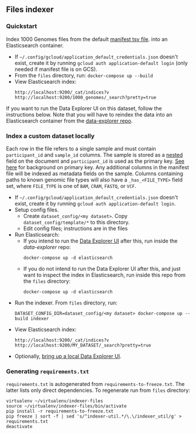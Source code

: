 ## Files indexer

### Quickstart

Index 1000 Genomes files from the default [manifest tsv file](../dataset_config/1000_genomes/files_manifest.tsv).
into an Elasticsearch container.

* If `~/.config/gcloud/application_default_credentials.json` doesn't exist,
create it by running `gcloud auth application-default login` (only needed if
manifest file is on GCS).
* From the `files` directory, run: `docker-compose up --build`
* View Elasticsearch index:
  ```
  http://localhost:9200/_cat/indices?v
  http://localhost:9200/1000_genomes/_search?pretty=true
  ```

If you want to run the Data Explorer UI on this dataset, follow the instructions
below. Note that you will have to reindex the data into an Elasticsearch
container from the [data-explorer repo](https://github.com/DataBiosphere/data-explorer/).

### Index a custom dataset locally

Each row in the file refers to a single sample
and must contain `participant_id` and `sample_id` columns. The sample is stored
as a [nested](https://www.elastic.co/guide/en/elasticsearch/reference/current/nested.html)
field on the document and `participant_id` is used as the primary
key. [See here](https://github.com/DataBiosphere/data-explorer-indexers#overview)
for background on primary key. Any additional columns in the manifest file
will be indexed as metadata fields on the sample. Columns containing paths to
known genomic file types will also have a `_has_<FILE_TYPE>` field set, where
`FILE_TYPE` is one of `BAM`, `CRAM`, `FASTQ`, or `VCF`.

* If `~/.config/gcloud/application_default_credentials.json` doesn't exist,
create it by running `gcloud auth application-default login`.
* Setup config files.
  * Create `dataset_config/<my dataset>`. Copy `dataset_config/template/*` to this directory.
  * Edit config files; instructions are in the files
* Run Elasticsearch:
  * If you intend to run the [Data Explorer UI](https://github.com/DataBiosphere/data-explorer/)
  after this, run inside the *data-explorer* repo:
    ```
    docker-compose up -d elasticsearch
    ```
  * If you do not intend to run the Data Explorer UI after this, and just want
  to inspect the index in Elasticsearch, run inside this repo from the
  `files` directory:
    ```
    docker-compose up -d elasticsearch
    ```
* Run the indexer. From `files` directory, run:
  ```
  DATASET_CONFIG_DIR=dataset_config/<my dataset> docker-compose up --build indexer
  ```
* View Elasticsearch index:
  ```
  http://localhost:9200/_cat/indices?v
  http://localhost:9200/MY_DATASET/_search?pretty=true
  ```
* Optionally, [bring up a local Data Explorer UI](https://github.com/DataBiosphere/data-explorer/blob/5441559c57ab7a2e0813e8e4fe7e19a9394f1bdf/README.md#run-local-data-explorer-with-a-specific-dataset).

### Generating `requirements.txt`

`requirements.txt` is autogenerated from `requirements-to-freeze.txt`. The
latter lists only direct dependencies. To regenerate run from `files` directory:

```
virtualenv ~/virtualenv/indexer-files
source ~/virtualenv/indexer-files/bin/activate
pip install -r requirements-to-freeze.txt
pip freeze | sort -f | sed 's/^indexer-util.*/\.\/indexer_util/g' > requirements.txt
deactivate
```
